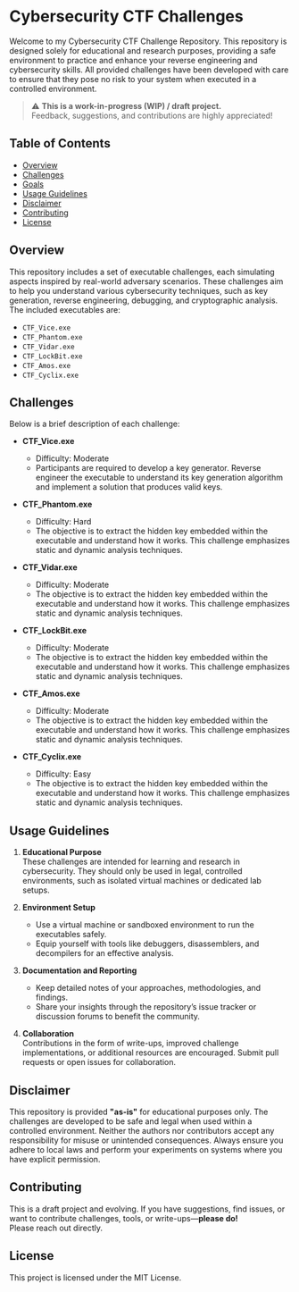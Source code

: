 # Cybersecurity CTF Challenges

Welcome to my Cybersecurity CTF Challenge Repository. This repository is designed solely for educational and research purposes, providing a safe environment to practice and enhance your reverse engineering and cybersecurity skills. All provided challenges have been developed with care to ensure that they pose no risk to your system when executed in a controlled environment.

> ⚠️ **This is a work-in-progress (WIP) / draft project.**  
> Feedback, suggestions, and contributions are highly appreciated!

## Table of Contents
- [Overview](#overview)
- [Challenges](#challenges)
- [Goals](#goals)
- [Usage Guidelines](#usage-guidelines)
- [Disclaimer](#disclaimer)
- [Contributing](#contributing)
- [License](#license)

## Overview
This repository includes a set of executable challenges, each simulating aspects inspired by real-world adversary scenarios. These challenges aim to help you understand various cybersecurity techniques, such as key generation, reverse engineering, debugging, and cryptographic analysis. The included executables are:

- `CTF_Vice.exe`
- `CTF_Phantom.exe`
- `CTF_Vidar.exe`
- `CTF_LockBit.exe`
- `CTF_Amos.exe`
- `CTF_Cyclix.exe`

## Challenges
Below is a brief description of each challenge:

- **CTF_Vice.exe**
  - Difficulty: Moderate
  - Participants are required to develop a key generator. Reverse engineer the executable to understand its key generation algorithm and implement a solution that produces valid keys.

- **CTF_Phantom.exe**  
  - Difficulty: Hard
  - The objective is to extract the hidden key embedded within the executable and understand how it works. This challenge emphasizes static and dynamic analysis techniques.

- **CTF_Vidar.exe** 
  - Difficulty: Moderate 
  - The objective is to extract the hidden key embedded within the executable and understand how it works. This challenge emphasizes static and dynamic analysis techniques.

- **CTF_LockBit.exe**  
  - Difficulty: Moderate
  - The objective is to extract the hidden key embedded within the executable and understand how it works. This challenge emphasizes static and dynamic analysis techniques.

- **CTF_Amos.exe**  
  - Difficulty: Moderate
  - The objective is to extract the hidden key embedded within the executable and understand how it works. This challenge emphasizes static and dynamic analysis techniques.

- **CTF_Cyclix.exe** 
  - Difficulty: Easy
  - The objective is to extract the hidden key embedded within the executable and understand how it works. This challenge emphasizes static and dynamic analysis techniques.

## Usage Guidelines
1. **Educational Purpose**  
   These challenges are intended for learning and research in cybersecurity. They should only be used in legal, controlled environments, such as isolated virtual machines or dedicated lab setups.

2. **Environment Setup**  
   - Use a virtual machine or sandboxed environment to run the executables safely.  
   - Equip yourself with tools like debuggers, disassemblers, and decompilers for an effective analysis.

3. **Documentation and Reporting**  
   - Keep detailed notes of your approaches, methodologies, and findings.  
   - Share your insights through the repository’s issue tracker or discussion forums to benefit the community.

4. **Collaboration**  
   Contributions in the form of write-ups, improved challenge implementations, or additional resources are encouraged. Submit pull requests or open issues for collaboration.

## Disclaimer
This repository is provided **"as-is"** for educational purposes only. The challenges are developed to be safe and legal when used within a controlled environment. Neither the authors nor contributors accept any responsibility for misuse or unintended consequences. Always ensure you adhere to local laws and perform your experiments on systems where you have explicit permission.

## Contributing
This is a draft project and evolving. If you have suggestions, find issues, or want to contribute challenges, tools, or write-ups—**please do!**  
Please reach out directly.

## License
This project is licensed under the MIT License.
